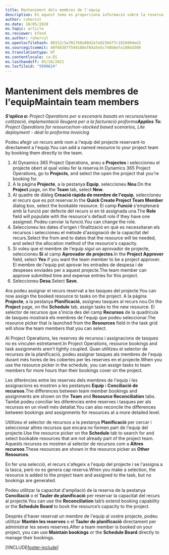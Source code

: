 ```yaml
---
title: Manteniment dels membres de l'equip
description: En aquest tema es proporciona informació sobre la reserva de recursos amb nom a equips de projecte i assignar-los a tasques.
author: ruhercul
ms.date: 10/05/2020
ms.topic: article
ms.reviewer: kfend
ms.author: ruhercul
ms.openlocfilehash: 00312c5a701768e0042e7e0236477c192690ded3
ms.sourcegitcommit: 40f68387f594180af64a5e5c748b6efa188bd300
ms.translationtype: HT
ms.contentlocale: ca-ES
ms.lasthandoff: 05/10/2021
ms.locfileid: "5998624"
---
```

# <a name="maintain-team-members"></a><span data-ttu-id="ae410-103">Manteniment dels membres de l'equip</span><span class="sxs-lookup"><span data-stu-id="ae410-103">Maintain team members</span></span>

<span data-ttu-id="ae410-104">_**S'aplica a:** Project Operations per a escenaris basats en recursos/sense cotització, implementació lleugera per a la facturació proforma_</span><span class="sxs-lookup"><span data-stu-id="ae410-104">_**Applies To:** Project Operations for resource/non-stocked based scenarios, Lite deployment - deal to proforma invoicing_</span></span>

<span data-ttu-id="ae410-105">Podeu afegir un recurs amb nom a l'equip del projecte reservant-lo directament a l'equip.</span><span class="sxs-lookup"><span data-stu-id="ae410-105">You can add a named resource to your project team by booking them directly to the team.</span></span>

1. <span data-ttu-id="ae410-106">Al Dynamics 365 Project Operations, aneu a **Projectes** i seleccioneu el projecte obert al qual voleu fer la reserva.</span><span class="sxs-lookup"><span data-stu-id="ae410-106">In Dynamics 365 Project Operations, go to **Projects**, and select the open the project that you're booking for.</span></span>
2. <span data-ttu-id="ae410-107">A la pàgina **Projecte**, a la pestanya **Equip**, seleccioneu **Nou**.</span><span class="sxs-lookup"><span data-stu-id="ae410-107">On the **Project** page, on the **Team** tab, select **New**.</span></span> 
3. <span data-ttu-id="ae410-108">Al quadre de diàleg **Creació ràpida de membre de l'equip**, seleccioneu el recurs que es pot reservar.</span><span class="sxs-lookup"><span data-stu-id="ae410-108">In the **Quick Create Project Team Member** dialog box, select the bookable resource.</span></span> <span data-ttu-id="ae410-109">El camp **Funció** s'emplenarà amb la funció per defecte del recurs si en té assignada una.</span><span class="sxs-lookup"><span data-stu-id="ae410-109">The **Role** field will populate with the resource's default role if they have one assigned.</span></span> <span data-ttu-id="ae410-110">Podeu canviar la funció.</span><span class="sxs-lookup"><span data-stu-id="ae410-110">You can change the role.</span></span> 
4. <span data-ttu-id="ae410-111">Seleccioneu les dates d'origen i finalització en què es necessitaran els recursos i seleccioneu el mètode d'assignació de la capacitat del recurs.</span><span class="sxs-lookup"><span data-stu-id="ae410-111">Select the from and to dates that the resource will be needed, and select the allocation method of the resource's capacity.</span></span> 
5. <span data-ttu-id="ae410-112">Si voleu que el membre de l'equip sigui un aprovador de projecte, seleccioneu **Sí** al camp **Aprovador de projectes**.</span><span class="sxs-lookup"><span data-stu-id="ae410-112">In the **Project Approver** field, select **Yes** if you want the team member to be a project approver.</span></span> <span data-ttu-id="ae410-113">El membre de l'equip pot aprovar les entrades de despesa i de despeses enviades per a aquest projecte.</span><span class="sxs-lookup"><span data-stu-id="ae410-113">The team member can approve submitted time and expense entries for this project.</span></span> 
6. <span data-ttu-id="ae410-114">Seleccioneu **Desa**.</span><span class="sxs-lookup"><span data-stu-id="ae410-114">Select **Save**.</span></span>

<span data-ttu-id="ae410-115">Ara podeu assignar el recurs reservat a les tasques del projecte.</span><span class="sxs-lookup"><span data-stu-id="ae410-115">You can now assign the booked resource to tasks on the project.</span></span> <span data-ttu-id="ae410-116">A la pàgina **Projecte**, a la pestanya **Planificació**, assigneu tasques al recurs nou.</span><span class="sxs-lookup"><span data-stu-id="ae410-116">On the **Project** page, on the **Schedule** tab, assign tasks to the new resource.</span></span> <span data-ttu-id="ae410-117">El selector de recursos que s'inicia des del camp **Recursos** de la quadrícula de tasques mostrarà els membres de l'equip que podeu seleccionar.</span><span class="sxs-lookup"><span data-stu-id="ae410-117">The resource picker that is launched from the **Resources** field in the task grid will show the team members that you can select.</span></span>


<span data-ttu-id="ae410-118">Al Project Operations, les reserves de recursos i assignacions de tasques no es vinculen estretament.</span><span class="sxs-lookup"><span data-stu-id="ae410-118">In Project Operations, resource bookings and task assignments aren't tightly coupled.</span></span> <span data-ttu-id="ae410-119">Quan utilitzeu el selector de recursos de la planificació, podeu assignar tasques als membres de l'equip durant més hores de les cobertes per les reserves en el projecte.</span><span class="sxs-lookup"><span data-stu-id="ae410-119">When you use the resource picker in the schedule, you can assign tasks to team members for more hours than their bookings cover on the project.</span></span>

<span data-ttu-id="ae410-120">Les diferències entre les reserves dels membres de l'equip i les assignacions es mostren a les pestanyes **Equip** i **Conciliació de recursos**.</span><span class="sxs-lookup"><span data-stu-id="ae410-120">The differences between team member bookings and assignments are shown on the **Team** and **Resource Reconciliation** tabs.</span></span> <span data-ttu-id="ae410-121">També podeu conciliar les diferències entre reserves i tasques per als recursos en un nivell més detallat.</span><span class="sxs-lookup"><span data-stu-id="ae410-121">You can also reconcile the differences between bookings and assignments for resources at a more detailed level.</span></span>

<span data-ttu-id="ae410-122">Utilitzeu el selector de recursos a la pestanya **Planificació** per cercar i seleccionar altres recursos que encara no formen part de l'equip del projecte.</span><span class="sxs-lookup"><span data-stu-id="ae410-122">Use the resource picker on the **Schedule** tab to search for and select bookable resources that are not already part of the project team.</span></span> <span data-ttu-id="ae410-123">Aquests recursos es mostren al selector de recursos com a **Altres recursos**.</span><span class="sxs-lookup"><span data-stu-id="ae410-123">These resources are shown in the resource picker as **Other Resources**.</span></span>

<span data-ttu-id="ae410-124">En fer una selecció, el recurs s'afegeix a l'equip del projecte i se l'assigna a la tasca, però no es genera cap reserva.</span><span class="sxs-lookup"><span data-stu-id="ae410-124">When you make a selection, the resource is added to the project team and assigned to the task, but no bookings are generated.</span></span>

<span data-ttu-id="ae410-125">Podeu utilitzar la capacitat d'ampliació de la reserva de la pestanya **Conciliació** o el **Tauler de planificació** per reservar la capacitat del recurs al projecte.</span><span class="sxs-lookup"><span data-stu-id="ae410-125">You can use the **Reconciliation** tab’s extend booking capability or the **Schedule Board** to book the resource’s capacity to the project.</span></span>

<span data-ttu-id="ae410-126">Després d'haver reservat un membre de l'equip al vostre projecte, podeu utilitzar **Mantén les reserves** o el **Tauler de planificació** directament per administrar les seves reserves.</span><span class="sxs-lookup"><span data-stu-id="ae410-126">After a team member is booked on your project, you can use **Maintain bookings** or the **Schedule Board** directly to manage their bookings.</span></span>


[!INCLUDE[footer-include](../includes/footer-banner.md)]